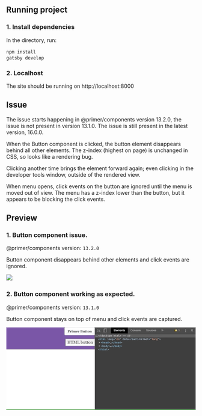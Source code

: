 ## Running project
### 1. Install dependencies

In the directory, run:
```shell
npm install
gatsby develop
```

### 2. Localhost
The site should be running on http://localhost:8000

## Issue
The issue starts happening in @primer/components version 13.2.0, the issue is not present in version 13.1.0. The issue is still present in the latest version, 16.0.0.

When the Button component is clicked, the button element disappears behind all other elements. The z-index (highest on page) is unchanged in CSS, so looks like a rendering bug.

Clicking another time brings the element forward again; even clicking in the developer tools window, outside of the rendered view.

When menu opens, click events on the button are ignored until the menu is moved out of view. The menu has a z-index lower than the button, but it appears to be blocking the click events.

## Preview
### 1. Button component issue.

@primer/components version: `13.2.0`

Button component disappears behind other elements and click events are ignored.

![](gifs/Primer_Components_Button_Not_Working_v13.2.0.gif)

### 2. Button component working as expected.

@primer/components version: `13.1.0`

Button component stays on top of menu and click events are captured.

![](gifs/Primer_Components_Button_Working_v13.1.0.gif)
